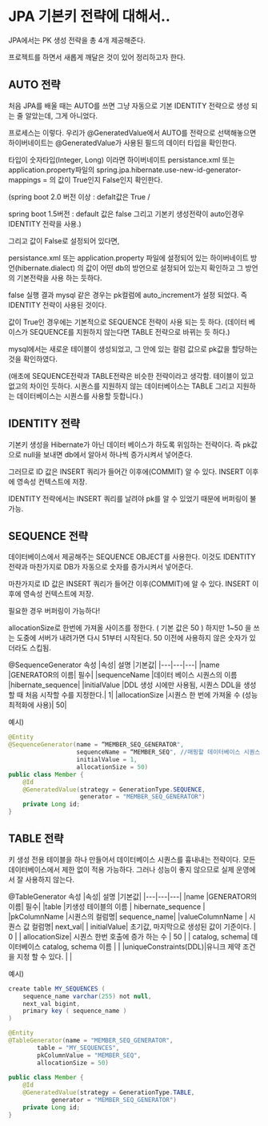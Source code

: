 # JPA 기본키 전략에 대해서..

JPA에서는 PK 생성 전략을 총 4개 제공해준다.

프로젝트를 하면서 새롭게 깨달은 것이 있어 정리하고자 한다.


## AUTO 전략

처음 JPA를 배울 때는 AUTO를 쓰면 그냥 자동으로 기본 IDENTITY 전략으로 생성 되는 줄 알았는데, 그게 아니었다.

프로세스는 이렇다. 우리가 @GeneratedValue에서 AUTO를 전략으로 선택해놓으면 하이버네이트는 @GeneratedValue가 사용된 필드의 데이터 타입을 확인한다.

타입이 숫자타입(Integer, Long) 이라면 하이버네이트 persistance.xml 또는 application.property파일의 spring.jpa.hibernate.use-new-id-generator-mappings = 의 값이 True인지 False인지 확인한다. 

(spring boot 2.0 버전 이상 : defalt값은 True /

spring boot 1.5버전 : default 값은 false 그리고 기본키 생성전략이 auto인경우 IDENTITY 전략을 사용.)

그리고 값이 False로 설정되어 있다면, 

persistance.xml 또는 application.property 파일에 설정되어 있는 하이버네이트 방언(hibernate.dialect) 의 값이 어떤 db의 방언으로 설정되어 있는지 확인하고 그 방언의 기본전략을 사용 하는 듯하다.

false 실행 결과 mysql 같은 경우는 pk컬럼에 auto_increment가 설정 되었다. 즉 IDENTITY 전략이 사용된 것이다.

값이 True인 경우에는 기본적으로 SEQUENCE 전략이 사용 되는 듯 하다. (데이터 베이스가 SEQUENCE를 지원하지 않는다면 TABLE 전략으로 바뀌는 듯 하다.) 

mysql에서는 새로운 테이블이 생성되었고, 그 안에 있는 컬럼 값으로 pk값을 할당하는 것을 확인하였다. 

(애초에 SEQUENCE전략과 TABLE전략은 비슷한 전략이라고 생각함. 테이블이 있고 없고의 차이인 듯하다. 시퀀스를 지원하지 않는 데이터베이스는 TABLE 그리고 지원하는 데이터베이스는 시퀀스를 사용할 듯합니다.)

## IDENTITY 전략

기본키 생성을 Hibernate가 아닌 데이터 베이스가 하도록 위임하는 전략이다. 즉 pk값으로 null을 보내면 db에서 알아서 하나씩 증가시켜서 넣어준다.

그러므로 ID 값은 INSERT 쿼리가 들어간 이후에(COMMIT) 알 수 있다. INSERT 이후에 영속성 컨텍스트에 저장. 

IDENTITY 전략에서는 INSERT 쿼리를 날려야 pk를 알 수 있었기 때문에 버퍼링이 불가능.

## SEQUENCE 전략

데이터베이스에서 제공해주는 SEQUENCE OBJECT를 사용한다. 이것도 IDENTITY전략과 마찬가지로 DB가 자동으로 숫자를 증가시켜서 넣어준다.

마찬가지로 ID 값은 INSERT 쿼리가 들어간 이후(COMMIT)에 알 수 있다. INSERT 이후에 영속성 컨텍스트에 저장.

필요한 경우 버퍼링이 가능하다!

allocationSize로 한번에 가져올 사이즈를 정한다. ( 기본 값은 50 ) 하지만 1~50 을 쓰는 도중에 서버가 내려가면 다시 51부터 시작된다. 50 이전에 사용하지 않은 숫자가 있더라도 스킵됨.

@SequenceGenerator 속성
|속성|	설명	|기본값|
|---|---|---|
|name	|GENERATOR의 이름|	필수|
|sequenceName	|데이터 베이스 시퀀스의 이름	|hibernate_sequence|
|initialValue	|DDL 생성 시에만 사용됨, 시퀀스 DDL을 생성할 때 처음 시작할 수를 지정한다.|	1|
|allocationSize	|시퀀스 한 번에 가져올 수 (성능 최적화에 사용)|	50|

예시)
```java
@Entity
@SequenceGenerator(name = “MEMBER_SEQ_GENERATOR",
				   sequenceName = “MEMBER_SEQ", //매핑할 데이터베이스 시퀀스 이름
                   initialValue = 1,
                   allocationSize = 50)
public class Member {
	@Id
    @GeneratedValue(strategy = GenerationType.SEQUENCE,
    				generator = "MEMBER_SEQ_GENERATOR")
    private Long id;
}
```

## TABLE 전략

키 생성 전용 테이블을 하나 만들어서 데이터베이스 시퀀스를 흉내내는 전략이다. 모든 데이터베이스에서 제한 없이 적용 가능하다. 그러나 성능이 좋지 않으므로 실제 운영에서 잘 사용하지 않는다.

@TableGenerator 속성
|속성|	설명	|기본값|
|---|---|---|
|name	|GENERATOR의 이름|	필수|
|table	|키생성 테이블의 이름	| hibernate_sequence |
|pkColumnName	|시퀀스의 컬럼명|	sequence_name|
|valueColumnName	| 시퀀스 값 컬럼명| next_val|
|	initialValue| 초기값, 마지막으로 생성된 값이 기준이다. | 0 |
|	allocationSize| 시퀀스 한번 호출에 증가 하는 수 | 50 |
|	catalog, schema| 데이터베이스 catalog, schema 이름 | |
|uniqueConstraints(DDL)|유니크 제약 조건을 지정 할 수 있다. | |


예시)
```java
create table MY_SEQUENCES (
	sequence_name varchar(255) not null,
    next_val bigint,
    primary key ( sequence_name )
)

@Entity
@TableGenerator(name = "MEMBER_SEQ_GENERATOR",
        table = "MY_SEQUENCES",
        pkColumnValue = "MEMBER_SEQ",
        allocationSize = 50)
        
public class Member {
    @Id
    @GeneratedValue(strategy = GenerationType.TABLE,
            generator = "MEMBER_SEQ_GENERATOR")
    private Long id;
}
```

